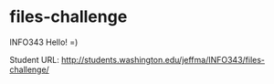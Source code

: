 # files-challenge
INFO343 
Hello! =)

Student URL:
http://students.washington.edu/jeffma/INFO343/files-challenge/